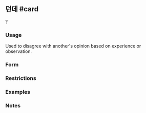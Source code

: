 ## 던데 #card
?
### Usage
Used to disagree with another's opinion based on experience or observation.
### Form
### Restrictions
### Examples
### Notes

